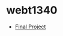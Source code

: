 # webt1340
<ul>
    <li><a href="mecias_vocal_music_academy/index.html" target="_blank">Final Project</a></li>
    </ul>
